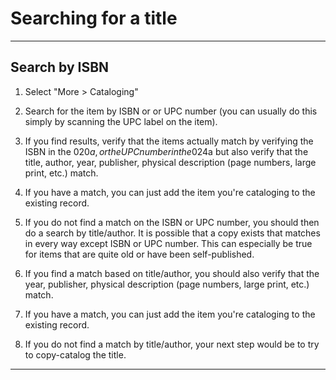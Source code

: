 # Searching for a title

***

## Search by ISBN

1. Select "More > Cataloging"



2. Search for the item by ISBN or or UPC number (you can usually do this simply by scanning the UPC label on the item).



3. If you find results, verify that the items actually match by verifying the ISBN in the 020$a, or the UPC number in the 024$a but also verify that the title, author, year, publisher, physical description (page numbers, large print, etc.) match.



4. If you have a match, you can just add the item you're cataloging to the existing record.



5. If you do not find a match on the ISBN or UPC number, you should then do a search by title/author.  It is possible that a copy exists that matches in every way except ISBN or UPC number.  This can especially be true for items that are quite old or have been self-published.



6. If you find a match based on title/author, you should also verify that the year, publisher, physical description (page numbers, large print, etc.) match.



7. If you have a match, you can just add the item you're cataloging to the existing record.



8. If you do not find a match by title/author, your next step would be to try to copy-catalog the title.


***
